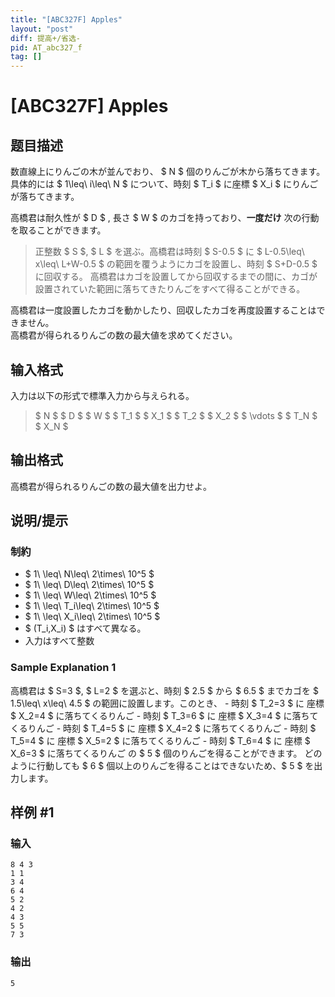 ```yaml
---
title: "[ABC327F] Apples"
layout: "post"
diff: 提高+/省选-
pid: AT_abc327_f
tag: []
---
```


# [ABC327F] Apples

## 题目描述

[problemUrl]: https://atcoder.jp/contests/abc327/tasks/abc327_f

数直線上にりんごの木が並んでおり、 $ N $ 個のりんごが木から落ちてきます。  
具体的には $ 1\leq\ i\leq\ N $ について、時刻 $ T_i $ に座標 $ X_i $ にりんごが落ちてきます。

高橋君は耐久性が $ D $ , 長さ $ W $ のカゴを持っており、**一度だけ** 次の行動を取ることができます。

> 正整数 $ S $, $ L $ を選ぶ。高橋君は時刻 $ S-0.5 $ に $ L-0.5\leq\ x\leq\ L+W-0.5 $ の範囲を覆うようにカゴを設置し、時刻 $ S+D-0.5 $ に回収する。 高橋君はカゴを設置してから回収するまでの間に、カゴが設置されていた範囲に落ちてきたりんごをすべて得ることができる。

高橋君は一度設置したカゴを動かしたり、回収したカゴを再度設置することはできません。  
高橋君が得られるりんごの数の最大値を求めてください。

## 输入格式

入力は以下の形式で標準入力から与えられる。

> $ N $ $ D $ $ W $ $ T_1 $ $ X_1 $ $ T_2 $ $ X_2 $ $ \vdots $ $ T_N $ $ X_N $

## 输出格式

高橋君が得られるりんごの数の最大値を出力せよ。

## 说明/提示

### 制約

- $ 1\ \leq\ N\leq\ 2\times\ 10^5 $
- $ 1\ \leq\ D\leq\ 2\times\ 10^5 $
- $ 1\ \leq\ W\leq\ 2\times\ 10^5 $
- $ 1\ \leq\ T_i\leq\ 2\times\ 10^5 $
- $ 1\ \leq\ X_i\leq\ 2\times\ 10^5 $
- $ (T_i,X_i) $ はすべて異なる。
- 入力はすべて整数

### Sample Explanation 1

高橋君は $ S=3 $, $ L=2 $ を選ぶと、時刻 $ 2.5 $ から $ 6.5 $ までカゴを $ 1.5\leq\ x\leq\ 4.5 $ の範囲に設置します。このとき、 - 時刻 $ T_2=3 $ に 座標 $ X_2=4 $ に落ちてくるりんご - 時刻 $ T_3=6 $ に 座標 $ X_3=4 $ に落ちてくるりんご - 時刻 $ T_4=5 $ に 座標 $ X_4=2 $ に落ちてくるりんご - 時刻 $ T_5=4 $ に 座標 $ X_5=2 $ に落ちてくるりんご - 時刻 $ T_6=4 $ に 座標 $ X_6=3 $ に落ちてくるりんご の $ 5 $ 個のりんごを得ることができます。 どのように行動しても $ 6 $ 個以上のりんごを得ることはできないため、$ 5 $ を出力します。

## 样例 #1

### 输入

```
8 4 3
1 1
3 4
6 4
5 2
4 2
4 3
5 5
7 3
```

### 输出

```
5
```

